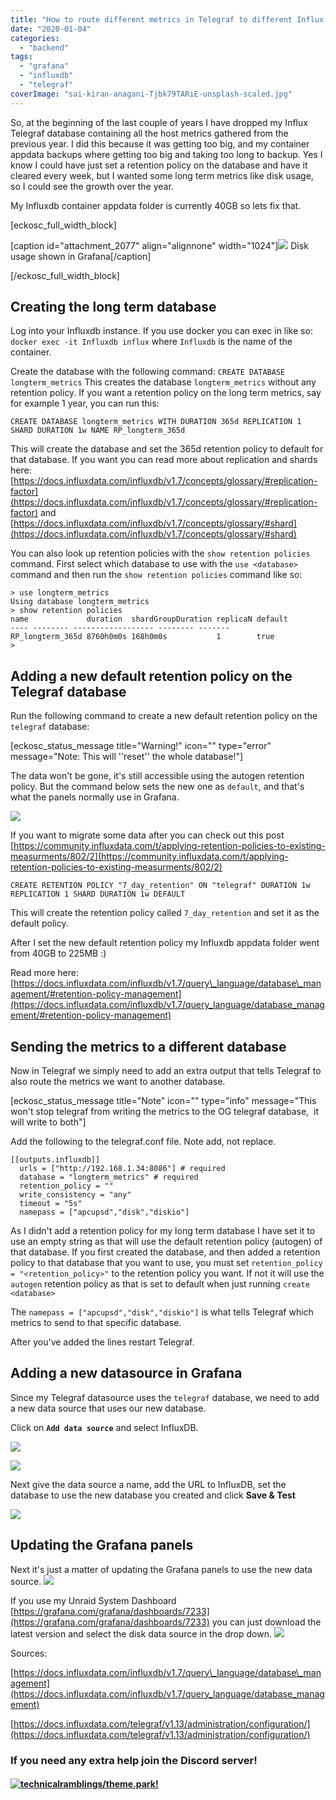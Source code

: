 ```yaml
---
title: "How to route different metrics in Telegraf to different Influx databases"
date: "2020-01-04"
categories: 
  - "backend"
tags: 
  - "grafana"
  - "influxdb"
  - "telegraf"
coverImage: "sai-kiran-anagani-Tjbk79TARiE-unsplash-scaled.jpg"
---
```


So, at the beginning of the last couple of years I have dropped my Influx Telegraf database containing all the host metrics gathered from the previous year. I did this because it was getting too big, and my container appdata backups where getting too big and taking too long to backup. Yes I know I could have just set a retention policy on the database and have it cleared every week, but I wanted some long term metrics like disk usage, so I could see the growth over the year.

My Influxdb container appdata folder is currently 40GB so lets fix that.

\[eckosc\_full\_width\_block\]

\[caption id="attachment\_2077" align="alignnone" width="1024"\][![](images/chrome_FBHcvdXttX-1024x353.png)](https://technicalramblings.com/wp-content/uploads/2020/01/chrome_FBHcvdXttX.png) Disk usage shown in Grafana\[/caption\]

\[/eckosc\_full\_width\_block\]

## Creating the long term database

Log into your Influxdb instance. If you use docker you can exec in like so: `docker exec -it Influxdb influx` where `Influxdb` is the name of the container.

Create the database with the following command: `CREATE DATABASE longterm_metrics` This creates the database `longterm_metrics` without any retention policy. If you want a retention policy on the long term metrics, say for example 1 year, you can run this:

`CREATE DATABASE longterm_metrics WITH DURATION 365d REPLICATION 1 SHARD DURATION 1w NAME RP_longterm_365d`

This will create the database and set the 365d retention policy to default for that database. If you want you can read more about replication and shards here:  [https://docs.influxdata.com/influxdb/v1.7/concepts/glossary/#replication-factor](https://docs.influxdata.com/influxdb/v1.7/concepts/glossary/#replication-factor) and [https://docs.influxdata.com/influxdb/v1.7/concepts/glossary/#shard](https://docs.influxdata.com/influxdb/v1.7/concepts/glossary/#shard)

You can also look up retention policies with the `show retention policies` command. First select which database to use with the `use <database>` command and then run the `show retention policies` command like so:

```
> use longterm_metrics
Using database longterm_metrics
> show retention policies
name             duration  shardGroupDuration replicaN default
---- -------- ------------------ -------- -------
RP_longterm_365d 8760h0m0s 168h0m0s           1        true
>
```

## Adding a new default retention policy on the Telegraf database

Run the following command to create a new default retention policy on the `telegraf` database:

\[eckosc\_status\_message title="Warning!" icon="" type="error" message="Note: This will ''reset'' the whole database!"\]

The data won't be gone, it's still accessible using the autogen retention policy. But the command below sets the new one as `default`, and that's what the panels normally use in Grafana.

[![](images/snip_20200607-140301.png)](https://technicalramblings.com/wp-content/uploads/2020/01/snip_20200607-140301.png)

If you want to migrate some data after you can check out this post [https://community.influxdata.com/t/applying-retention-policies-to-existing-measurments/802/2](https://community.influxdata.com/t/applying-retention-policies-to-existing-measurments/802/2)

`CREATE RETENTION POLICY "7_day_retention" ON "telegraf" DURATION 1w REPLICATION 1 SHARD DURATION 1w DEFAULT`

This will create the retention policy called `7_day_retention` and set it as the default policy.

After I set the new default retention policy my Influxdb appdata folder went from 40GB to 225MB :)

Read more here: [https://docs.influxdata.com/influxdb/v1.7/query\_language/database\_management/#retention-policy-management](https://docs.influxdata.com/influxdb/v1.7/query_language/database_management/#retention-policy-management)

## Sending the metrics to a different database

Now in Telegraf we simply need to add an extra output that tells Telegraf to also route the metrics we want to another database.

\[eckosc\_status\_message title="Note" icon="" type="info" message="This won't stop telegraf from writing the metrics to the OG telegraf database,  it will write to both"\]

Add the following to the telegraf.conf file. Note add, not replace.

```
[[outputs.influxdb]]
  urls = ["http://192.168.1.34:8086"] # required
  database = "longterm_metrics" # required
  retention_policy = ""
  write_consistency = "any"
  timeout = "5s"
  namepass = ["apcupsd","disk","diskio"]
```

As I didn't add a retention policy for my long term database I have set it to use an empty string as that will use the default retention policy (autogen) of that database. If you first created the database, and then added a retention policy to that database that you want to use, you must set `retention_policy = "<retention_policy>"` to the retention policy you want. If not it will use the `autogen` retention policy as that is set to default when just running `create <database>`

The `namepass = ["apcupsd","disk","diskio"]` is what tells Telegraf which metrics to send to that specific database.

After you've added the lines restart Telegraf.

## Adding a new datasource in Grafana

Since my Telegraf datasource uses the `telegraf` database, we need to add a new data source that uses our new database.

Click on **`Add data source`** and select InfluxDB. 

[![](images/chrome_DujTbaihqK-300x125.png)](https://technicalramblings.com/wp-content/uploads/2019/07/chrome_DujTbaihqK.png)

[![](images/chrome_nO1OWoDMt8-300x87.png)](https://technicalramblings.com/wp-content/uploads/2019/07/chrome_nO1OWoDMt8.png)

Next give the data source a name, add the URL to InfluxDB, set the database to use the new database you created and click **Save & Test**

[![](images/chrome_AReQRhFqrB-500x1024.png)](https://technicalramblings.com/wp-content/uploads/2020/01/chrome_AReQRhFqrB.png)

## Updating the Grafana panels

Next it's just a matter of updating the Grafana panels to use the new data source. [![](images/chrome_Pda5MjQFo9-1024x819.png)](https://technicalramblings.com/wp-content/uploads/2020/01/chrome_Pda5MjQFo9.png)

If you use my Unraid System Dashboard [https://grafana.com/grafana/dashboards/7233](https://grafana.com/grafana/dashboards/7233) you can just download the latest version and select the disk data source in the drop down. [![](images/chrome_2kJVPFkmoX.png)](https://technicalramblings.com/wp-content/uploads/2020/01/chrome_2kJVPFkmoX.png)

Sources:

[https://docs.influxdata.com/influxdb/v1.7/query\_language/database\_management](https://docs.influxdata.com/influxdb/v1.7/query_language/database_management)

[https://docs.influxdata.com/telegraf/v1.13/administration/configuration/](https://docs.influxdata.com/telegraf/v1.13/administration/configuration/)

### If you need any extra help join the Discord server!

#### [![](https://img.shields.io/discord/591352397830553601.svg?style=for-the-badge&logo=discord "technicalramblings/theme.park!")](https://discord.gg/HM5uUKU)
